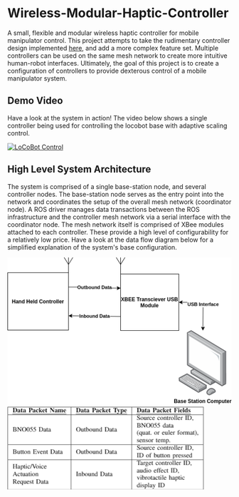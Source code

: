 # Wireless-Modular-Haptic-Controller
A small, flexible and modular wireless haptic controller for mobile manipulator control. This project attempts to take the rudimentary controller design implemented [here](https://github.com/sherrardTr4129/RealSense-BNO055-Pose-Estimation), and add a more complex feature set. Multiple controllers can be used on the same mesh network to create more intuitive human-robot interfaces. Ultimately, the goal of this project is to create a configuration of controllers to provide dexterous control of a mobile manipulator system. 

## Demo Video
Have a look at the system in action! The video below shows a single controller being used for controlling the locobot base with adaptive scaling control. 

[![LoCoBot Control](https://img.youtube.com/vi/vkgRInzt20c/0.jpg)](https://www.youtube.com/watch?v=vkgRInzt20c)

## High Level System Architecture
The system is comprised of a single base-station node, and several controller nodes. The base-station node serves as the entry point into the network and coordinates the setup of the overall mesh network (coordinator node). A ROS driver manages data transactions between the ROS infrastructure and the controller mesh network via a serial interface with the coordinator node. The mesh network itself is comprised of XBee modules attached to each controller. These provide a high level of configurability for a relatively low price. Have a look at the data flow diagram below for a simplified explanation of the system's base configuration. 

![Data Flow Diagram](./documentation/dataFlowDiagram.png)
![Data Types](./documentation/data_types.PNG)

